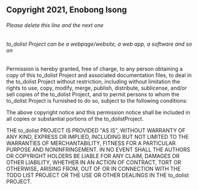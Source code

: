## Copyright 2021, Enobong Isong

###### Please delete this line and the next one
###### to_dolist Project can be a webpage/website, a web app, a software and so on

Permission is hereby granted, free of charge, to any person obtaining a copy of this to_dolist Project and associated documentation files, to deal in the to_dolist Project without restriction, including without limitation the rights to use, copy, modify, merge, publish, distribute, sublicense, and/or sell copies of the to_dolist Project, and to permit persons to whom the to_dolist Project is furnished to do so, subject to the following conditions:

The above copyright notice and this permission notice shall be included in all copies or substantial portions of the to_dolistProject.

THE to_dolist PROJECT IS PROVIDED "AS IS", WITHOUT WARRANTY OF ANY KIND, EXPRESS OR IMPLIED, INCLUDING BUT NOT LIMITED TO THE WARRANTIES OF MERCHANTABILITY, FITNESS FOR A PARTICULAR PURPOSE AND NONINFRINGEMENT. IN NO EVENT SHALL THE AUTHORS OR COPYRIGHT HOLDERS BE LIABLE FOR ANY CLAIM, DAMAGES OR OTHER LIABILITY, WHETHER IN AN ACTION OF CONTRACT, TORT OR OTHERWISE, ARISING FROM, OUT OF OR IN CONNECTION WITH THE TODO LIST  PROJECT OR THE USE OR OTHER DEALINGS IN THE to_dolist  PROJECT.
